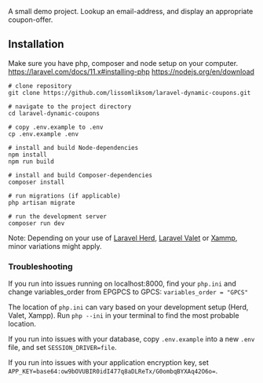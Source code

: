A small demo project. Lookup an email-address, and display an appropriate coupon-offer.

## Installation

Make sure you have php, composer and node setup on your computer.
https://laravel.com/docs/11.x#installing-php
https://nodejs.org/en/download

```
# clone repository
git clone https://github.com/lissomliksom/laravel-dynamic-coupons.git

# navigate to the project directory
cd laravel-dynamic-coupons

# copy .env.example to .env
cp .env.example .env

# install and build Node-dependencies
npm install
npm run build

# install and build Composer-dependencies
composer install

# run migrations (if applicable)
php artisan migrate

# run the development server
composer run dev
```

Note: Depending on your use of [Laravel Herd](https://herd.laravel.com/), [Laravel Valet](https://laravel.com/docs/11.x/valet) or [Xammp](https://www.apachefriends.org/download.html), minor variations might apply.

### Troubleshooting

If you run into issues running on localhost:8000, find your `php.ini` and change variables_order from EPGPCS to GPCS:
`variables_order = "GPCS"`

The location of `php.ini` can vary based on your development setup (Herd, Valet, Xampp). Run `php --ini` in your terminal to find the most probable location.

If you run into issues with your database, copy `.env.example` into a new `.env` file, and set `SESSION_DRIVER=file`.

If you run into issues with your application encryption key, set `APP_KEY=base64:ow9bOVUBIR0idI477q8aDLReTx/G0ombqBYXAq42O6o=`.

